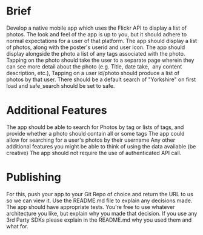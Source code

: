 # Brief
Develop a native mobile app which uses the Flickr API to display a list of photos.
The look and feel of the app is up to you, but it should adhere to normal expectations for a user of that platform. The app should display a list of photos, along with the poster's userid and user icon. The app should display alongside the photo a list of any tags associated with the photo. Tapping on the photo should take the user to a separate page wherein they can see more detail about the photo (e.g. Title, date take,  any content description, etc.), Tapping on a user id/photo should produce a list of photos by that user. There should be a default search of "Yorkshire" on first load and safe_search should be set to safe. 

# Additional Features
The app should be able to search for Photos by tag or lists of tags, and provide whether a photo should contain all or some tags
The app could allow for searching for a user's photos by their username
Any other additional features you might be able to think of using the data available (be creative)
The app should not require the use of authenticated API call. 

# Publishing
For this, push your app to your Git Repo of choice and return the URL to us so we can view it. Use the README.md file to explain any decisions made. The app should have appropriate tests. You're free to use whatever architecture you like, but explain why you made that decision. If you use any 3rd Party SDKs please explain in the README.md why you used them and what for.


